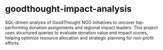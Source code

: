 # goodthought-impact-analysis
SQL-driven analysis of GoodThought NGO initiatives to uncover top-performing donation assignments and regional impact leaders. This project uses structured queries to evaluate donation value and impact scores, helping optimize resource allocation and strategic planning for non-profit efforts.
